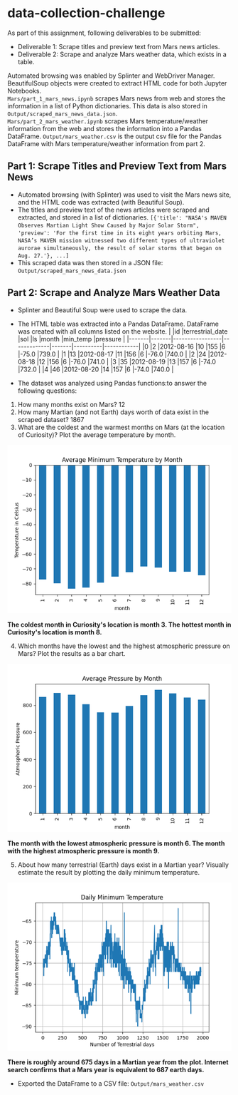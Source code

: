 # data-collection-challenge

As part of this assignment, following deliverables to be submitted:
* Deliverable 1: Scrape titles and preview text from Mars news articles.
* Deliverable 2: Scrape and analyze Mars weather data, which exists in a table.
                                                                                                                                                  
Automated browsing was enabled by Splinter and WebDriver Manager. BeautifulSoup objects were created to extract HTML code for both Jupyter Notebooks.                                                
`Mars/part_1_mars_news.ipynb` scrapes Mars news from web and stores the information in a list of Python dictionaries. This data is also stored in `Output/scraped_mars_news_data.json`.             
`Mars/part_2_mars_weather.ipynb` scrapes Mars temperature/weather information from the web and stores the information into a Pandas DataFrame. `Output/mars_weather.csv` is the output csv file for the Pandas DataFrame with Mars temperature/weather information from part 2.


## Part 1: Scrape Titles and Preview Text from Mars News

* Automated browsing (with Splinter) was used to visit the Mars news site, and the HTML code was extracted (with Beautiful Soup).
* The titles and preview text of the news articles were scraped and extracted, and stored in a list of dictionaries.
`[{'title': "NASA's MAVEN Observes Martian Light Show Caused by Major Solar Storm",
  'preview': 'For the first time in its eight years orbiting Mars, NASA’s MAVEN mission witnessed two different types of ultraviolet aurorae simultaneously, the result of solar storms that began on Aug. 27.'}, ...]`
* This scraped data was then stored in a JSON file: `Output/scraped_mars_news_data.json`  


## Part 2: Scrape and Analyze Mars Weather Data

* Splinter and Beautiful Soup were used to scrape the data.

* The HTML table was extracted into a Pandas DataFrame. DataFrame was created with all columns listed on the website.
|	|id	|terrestrial_date |sol	|ls	|month	|min_temp  |pressure    |
|-------|-------|-----------------|-------------|-------|----------|------------|
|0	|2	|2012-08-16	  |10	|155	|6	|-75.0	   |739.0	|
|1	|13	|2012-08-17	  |11	|156	|6	|-76.0	   |740.0	|
|2	|24	|2012-08-18	  |12	|156	|6	|-76.0	   |741.0	|
|3	|35	|2012-08-19	  |13	|157	|6	|-74.0	   |732.0	|
|4	|46	|2012-08-20	  |14	|157	|6	|-74.0	   |740.0	|

* The dataset was analyzed using Pandas functions:to answer the following questions:

1. How many months exist on Mars? 12
2. How many Martian (and not Earth) days worth of data exist in the scraped dataset? 1867
3. What are the coldest and the warmest months on Mars (at the location of Curiosity)? Plot the average temperature by month.

![average_temperature_by_month_bar_chart](Output/average_temperature_by_month.png)

**The coldest month in Curiosity's location is month 3. The hottest month in Curiosity's location is month 8.**

4. Which months have the lowest and the highest atmospheric pressure on Mars? Plot the results as a bar chart.

![average_pressure_by_month_bar_chart](Output/average_pressure.png)

**The month with the lowest atmospheric pressure is month 6. The month with the highest atmospheric pressure is month 9.**

5. About how many terrestrial (Earth) days exist in a Martian year? Visually estimate the result by plotting the daily minimum temperature.

![terrestrial_days_bar_chart](Output/terrestrial_days.png)

**There is roughly around 675 days in a Martian year from the plot. Internet search confirms that a Mars year is equivalent to 687 earth days.** 

* Exported the DataFrame to a CSV file: `Output/mars_weather.csv`

